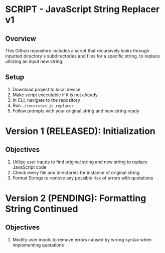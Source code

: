 # SCRIPT - JavaScript String Replacer v1

## Overview
This Github repository includes a script that recursively looks through inputted directory's subdirectories and files for a specific string, to replace utilizing an input new string.

## Setup
1. Download project to local device
2. Make script executable if it is not already
3. In CLI, navigate to the repository
4. Run `./recursive_js_replacer`
5. Follow prompts with your original string and new string ready


# Version 1 (RELEASED): Initialization

## Objectives
1. Utilize user inputs to find original string and new string to replace JavaScript code
2. Check every file and directories for instance of original string
3. Format Strings to remove any possible risk of errors with quotations

# Version 2 (PENDING): Formatting String Continued

## Objectives
1. Modify user inputs to remove errors caused by wrong syntax when implementing quotations